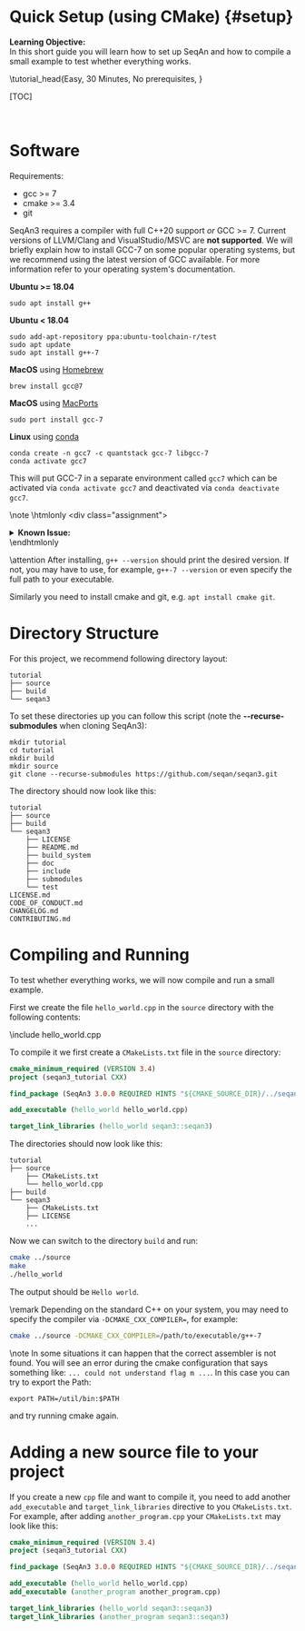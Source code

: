# Quick Setup (using CMake) {#setup}

<b>Learning Objective:</b><br>
In this short guide you will learn how to set up SeqAn and how to compile a small example to test whether everything
works.

\tutorial_head{Easy, 30 Minutes, No prerequisites, }

[TOC]

<br>

# Software
Requirements:
  - gcc >= 7
  - cmake >= 3.4
  - git

SeqAn3 requires a compiler with full C++20 support *or* GCC >= 7. Current versions of LLVM/Clang and VisualStudio/MSVC are **not supported**.
We will briefly explain how to install GCC-7 on some popular operating systems, but we recommend using the latest version of GCC available. For more information refer to your operating system's documentation.

**Ubuntu >= 18.04**
```
sudo apt install g++
```
**Ubuntu < 18.04**
```
sudo add-apt-repository ppa:ubuntu-toolchain-r/test
sudo apt update
sudo apt install g++-7
```
**MacOS** using [Homebrew](https://brew.sh/)
```
brew install gcc@7
```

**MacOS** using [MacPorts](https://www.macports.org/)
```
sudo port install gcc-7
```

**Linux** using [conda](https://conda.io)
```
conda create -n gcc7 -c quantstack gcc-7 libgcc-7
conda activate gcc7
```
This will put GCC-7 in a separate environment called `gcc7` which can be activated via `conda activate gcc7` and deactivated via `conda deactivate gcc7`.

\note \htmlonly <div class=\"assignment\"> <details><summary><b>Known Issue:</b></summary> \endhtmlonly If you encounter the error <code>/usr/lib/x86_64-linux-gnu/libstdc++.so.6: version 'CXXABI_1.3.11' not found</code>, you have to set the LD_LIBRARY_PATH:
```
export LD_LIBRARY_PATH=/home/user/miniconda3/envs/gcc7/lib/
```
where `/home/user/miniconda3/` is the path to your conda installation. \htmlonly </details> </div> \endhtmlonly

\attention After installing, `g++ --version` should print the desired version. If not, you may have to use, for example, `g++-7 --version` or even specify the full path to your executable.

Similarly you need to install cmake and git, e.g. `apt install cmake git`.

# Directory Structure
For this project, we recommend following directory layout:

```
tutorial
├── source
├── build
└── seqan3
```

To set these directories up you can follow this script (note the <b>\--recurse-submodules</b> when cloning SeqAn3):
```
mkdir tutorial
cd tutorial
mkdir build
mkdir source
git clone --recurse-submodules https://github.com/seqan/seqan3.git
```

The directory should now look like this:
```
tutorial
├── source
├── build
└── seqan3
    ├── LICENSE
    ├── README.md
    ├── build_system
    ├── doc
    ├── include
    ├── submodules
    └── test
LICENSE.md
CODE_OF_CONDUCT.md
CHANGELOG.md
CONTRIBUTING.md
```

# Compiling and Running

To test whether everything works, we will now compile and run a small example.

First we create the file `hello_world.cpp` in the `source` directory with the following contents:

\include hello_world.cpp

To compile it we first create a `CMakeLists.txt` file in the `source` directory:

```cmake
cmake_minimum_required (VERSION 3.4)
project (seqan3_tutorial CXX)

find_package (SeqAn3 3.0.0 REQUIRED HINTS "${CMAKE_SOURCE_DIR}/../seqan3/build_system")

add_executable (hello_world hello_world.cpp)

target_link_libraries (hello_world seqan3::seqan3)
```

The directories should now look like this:

```
tutorial
├── source
    ├── CMakeLists.txt
    └── hello_world.cpp
├── build
└── seqan3
    ├── CMakeLists.txt
    ├── LICENSE
    ...
```

Now we can switch to the directory `build` and run:

```bash
cmake ../source
make
./hello_world
```

The output should be `Hello world`.

\remark Depending on the standard C++ on your system, you may need to specify the compiler via `-DCMAKE_CXX_COMPILER=`, for example:
```bash
cmake ../source -DCMAKE_CXX_COMPILER=/path/to/executable/g++-7
```

\note In some situations it can happen that the correct assembler is not found.
You will see an error during the cmake configuration that says something like: `... could not understand flag m ...`.
In this case you can try to export the Path:
```
export PATH=/util/bin:$PATH
```
and try running cmake again.

# Adding a new source file to your project

If you create a new `cpp` file and want to compile it, you need to add another `add_executable` and
`target_link_libraries` directive to you `CMakeLists.txt`.
For example, after adding `another_program.cpp` your `CMakeLists.txt` may look like this:
```cmake
cmake_minimum_required (VERSION 3.4)
project (seqan3_tutorial CXX)

find_package (SeqAn3 3.0.0 REQUIRED HINTS "${CMAKE_SOURCE_DIR}/../seqan3/build_system")

add_executable (hello_world hello_world.cpp)
add_executable (another_program another_program.cpp)

target_link_libraries (hello_world seqan3::seqan3)
target_link_libraries (another_program seqan3::seqan3)
```
